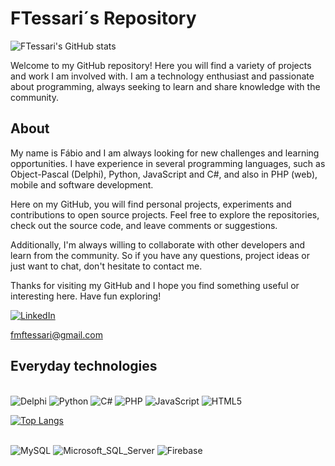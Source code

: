 
<h1>FTessari´s Repository</h1>

![FTessari's GitHub stats](https://github-readme-stats.vercel.app/api?username=ftessari&show_icons=true&theme=radical)
      
  <p>Welcome to my GitHub repository! Here you will find a variety of projects and work I am involved with. I am a technology enthusiast and passionate about programming, always seeking to learn and share knowledge with the community.</p>
  <h2>About</h2>
  <p>My name is Fábio and I am always looking for new challenges and learning opportunities. I have experience in several programming languages, such as Object-Pascal (Delphi), Python, JavaScript and C#, and also in PHP (web), mobile and software development.</p>
    <p>Here on my GitHub, you will find personal projects, experiments and contributions to open source projects. Feel free to explore the repositories, check out the source code, and leave comments or suggestions.</p>
    <p>Additionally, I'm always willing to collaborate with other developers and learn from the community. So if you have any questions, project ideas or just want to chat, don't hesitate to contact me.</p>
    <p>Thanks for visiting my GitHub and I hope you find something useful or interesting here. Have fun exploring!</p>

[![LinkedIn](https://img.shields.io/badge/LinkedIn-0077B5?style=for-the-badge&logo=linkedin&logoColor=white)](https://www.linkedin.com/in/fabiotessari/)

fmftessari@gmail.com

<h2>Everyday technologies</h2>
<div style="display: inline_block"><br/>
  <img aling="center" alt="Delphi" src="https://img.shields.io/badge/Delphi_RAD_Studio-B22222?style=for-the-badge&logo=delphi&logoColor=white" />
  <img aling="center" alt="Python" src="https://img.shields.io/badge/Python-14354C?style=for-the-badge&logo=python&logoColor=white" />
  <img aling="center" alt="C#" src="https://img.shields.io/badge/C%23-239120?style=for-the-badge&logo=c-sharp&logoColor=white" />
  <img aling="center" alt="PHP" src="https://img.shields.io/badge/PHP-777BB4?style=for-the-badge&logo=php&logoColor=white" />  
  <img aling="center" alt="JavaScript" src="https://img.shields.io/badge/JavaScript-323330?style=for-the-badge&logo=javascript&logoColor=F7DF1E" /> 
  <img aling="center" alt="HTML5" src="https://img.shields.io/badge/HTML5-E34F26?style=for-the-badge&logo=html5&logoColor=white" /> 
        
  [![Top Langs](https://github-readme-stats.vercel.app/api/top-langs/?username=ftessari&theme=radical)](https://github.com/ftessari/github-readme-stats)
  
</div>
<div style="display: inline_block"><br/>
  <img aling="center" alt="MySQL" src="https://img.shields.io/badge/MySQL-00000F?style=for-the-badge&logo=mysql&logoColor=white" />
  <img aling="center" alt="Microsoft_SQL_Server" src="https://img.shields.io/badge/Microsoft_SQL_Server-CC2927?style=for-the-badge&logo=microsoft-sql-server&logoColor=white" />
  <img aling="center" alt="Firebase" src="https://img.shields.io/badge/Firebase-039BE5?style=for-the-badge&logo=Firebase&logoColor=white" />    
</div>


  <!--
**ftessari/ftessari** is a ✨ _special_ ✨ repository because its `README.md` (this file) appears on your GitHub profile.

Here are some ideas to get you started:

- 🔭 I’m currently working on ...
- 🌱 I’m currently learning ...
- 👯 I’m looking to collaborate on ...
- 🤔 I’m looking for help with ...
- 💬 Ask me about ...
- 📫 How to reach me: ...
- 😄 Pronouns: ...
- ⚡ Fun fact: ...
-->
